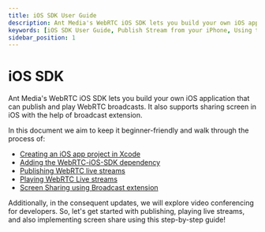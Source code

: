 ```yaml
---
title: iOS SDK User Guide
description: Ant Media's WebRTC iOS SDK lets you build your own iOS application that can publish and play WebRTC broadcasts.
keywords: [iOS SDK User Guide, Publish Stream from your iPhone, Using the WebRTC iOS SDK, Ant Media Server Documentation, Ant Media Server Tutorials]
sidebar_position: 1
---
```


# iOS SDK
Ant Media's WebRTC iOS SDK lets you build your own iOS application that can publish and play WebRTC broadcasts.
It also supports sharing screen in iOS with the help of broadcast extension.

In this document we aim to keep it beginner-friendly and walk through the process of:
- [Creating an iOS app project in Xcode](/guides/developer-sdk-and-api/sdk-integration/ios-sdk/xcode-project/)
- [Adding the WebRTC-iOS-SDK dependency](/guides/developer-sdk-and-api/sdk-integration/ios-sdk/ios-dependency/)
- [Publishing WebRTC live streams](/guides/developer-sdk-and-api/sdk-integration/ios-sdk/ios-webrtc-publish/)
- [Playing WebRTC Live streams](/guides/developer-sdk-and-api/sdk-integration/ios-sdk/ios-webrtc-play/)
- [Screen Sharing using Broadcast extension](/guides/developer-sdk-and-api/sdk-integration/ios-sdk/ios-screen-share/)

Additionally, in the consequent updates, we will explore video conferencing for developers. So, let's get started with publishing, playing live streams, and also implementing screen share using this step-by-step guide!